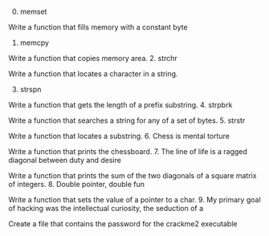 0. memset

Write a function that fills memory with a constant byte
1. memcpy

Write a function that copies memory area.
2. strchr

Write a function that locates a character in a string.

3. strspn

Write a function that gets the length of a prefix substring.
4. strpbrk

Write a function that searches a string for any of a set of bytes.
5. strstr

Write a function that locates a substring.
6. Chess is mental torture

Write a function that prints the chessboard.
7. The line of life is a ragged diagonal between duty and desire

Write a function that prints the sum of the two diagonals of a square matrix of integers.
8. Double pointer, double fun

Write a function that sets the value of a pointer to a char.
9. My primary goal of hacking was the intellectual curiosity, the seduction of a

Create a file that contains the password for the crackme2 executable


